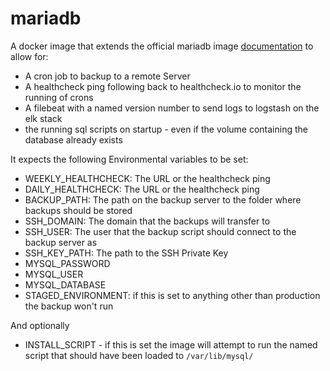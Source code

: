 # mariadb
A docker image that extends the official mariadb image [documentation](https://hub.docker.com/_/mariadb) to allow for:
- A cron job to backup to a remote Server
- A healthcheck ping following back to healthcheck.io to monitor the running of crons
- A filebeat with a named version number to send logs to logstash on the elk stack
- the running sql scripts on startup - even if the volume containing the database already exists

It expects the following Environmental variables to be set:

- WEEKLY_HEALTHCHECK: The URL or the healthcheck ping
- DAILY_HEALTHCHECK: The URL or the healthcheck ping
- BACKUP_PATH: The path on the backup server to the folder where backups should be stored
- SSH_DOMAIN: The domain that the backups will transfer to
- SSH_USER: The user that the backup script should connect to the backup server as
- SSH_KEY_PATH: The path to the SSH Private Key
- MYSQL_PASSWORD
- MYSQL_USER
- MYSQL_DATABASE
- STAGED_ENVIRONMENT: if this is set to anything other than production the backup won't run

And optionally

- INSTALL_SCRIPT - if this is set the image will attempt to run the named script that should have been loaded to `/var/lib/mysql/`
